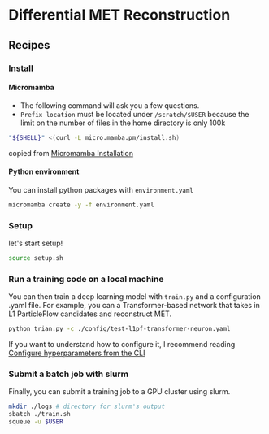 # Differential MET Reconstruction

## Recipes
### Install
#### Micromamba
* The following command will ask you a few questions.
* `Prefix location` must be located under `/scratch/$USER` because the limit on the number of files in the home directory is only 100k

```bash
"${SHELL}" <(curl -L micro.mamba.pm/install.sh)
```
copied from [Micromamba Installation](https://mamba.readthedocs.io/en/latest/installation/micromamba-installation.html#automatic-install)

#### Python environment
You can install python packages with `environment.yaml`
```bash
micromamba create -y -f environment.yaml
```

### Setup
let's start setup!
```bash
source setup.sh
```
### Run a training code on a local machine
You can then train a deep learning model with `train.py` and a configuration .yaml file.
For example, you can a Transformer-based network that takes in L1 ParticleFlow candidates and reconstruct MET.
```bash
python trian.py -c ./config/test-l1pf-transformer-neuron.yaml
```

If you want to understand how to configure it, I recommend reading [Configure hyperparameters from the CLI](https://lightning.ai/docs/pytorch/stable/cli/lightning_cli.html#lightning-cli)

### Submit a batch job with slurm
Finally, you can submit a training job to a GPU cluster using slurm.
```bash
mkdir ./logs # directory for slurm's output
sbatch ./train.sh
squeue -u $USER
```
